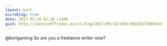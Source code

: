 ```yaml
---
layout: post
microblog: true
date: 2017-05-19 02:26 +1300
guid: http://JacksonOfTrades.micro.blog/2017/05/18/t865196820170809344.html
---
```

@korigaming So are you a freelance writer now?
